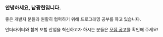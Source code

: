 ### 안녕하세요, 남광현입니다.

좋은 개발자 분들과 원활히 협력하기 위해 프로그래밍 공부를 하고 있습니다.

언더라이터와 함께 보험 산업을 혁신하고자 하시는 분들은 [모집 공고](https://underwriter.dooray.com/share/pages/jCgNx8ZvRF-T1tFsUbwTzg/3371314021556612474)를 확인해 주세요!

<!--
**KwangHyunNam/KwangHyunNam** is a ✨ _special_ ✨ repository because its `README.md` (this file) appears on your GitHub profile.

Here are some ideas to get you started:

- 🔭 I’m currently working on ...
- 🌱 I’m currently learning ...
- 👯 I’m looking to collaborate on ...
- 🤔 I’m looking for help with ...
- 💬 Ask me about ...
- 📫 How to reach me: ...
- 😄 Pronouns: ...
- ⚡ Fun fact: ...
-->
